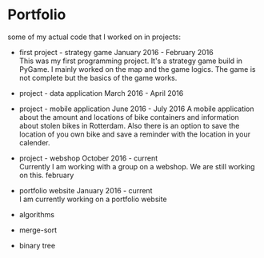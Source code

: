 # Portfolio
some of my actual code that I worked on in projects:

- first project - strategy game			January 2016 - February 2016 <br>
This was my first programming project.
It's a strategy game build in PyGame. I mainly worked on the map and the game logics.
The game is not complete but the basics of the game works.

- project - data application			March 2016 - April 2016 <br>


- project - mobile application			June 2016 - July 2016
A mobile application about the amount and locations of bike containers and information about stolen bikes in Rotterdam. 
Also there is an option to save the location of you own bike and save a reminder with the location in your calender.

- project - webshop				October 2016 - current <br>
Currently I am working with a group on a webshop. We are still working on this. february

- portfolio website				January 2016 - current <br>
I am currently working on a portfolio website

- algorithms <br>
 - merge-sort
 - binary tree

